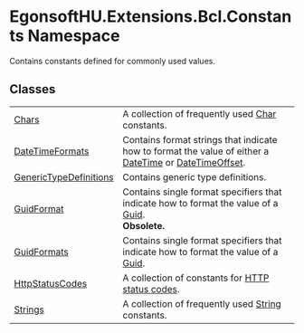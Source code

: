# EgonsoftHU.Extensions.Bcl.Constants Namespace


Contains constants defined for commonly used values.



## Classes
<table>
<tr>
<td><a href="T_EgonsoftHU_Extensions_Bcl_Constants_Chars.md">Chars</a></td>
<td>A collection of frequently used <a href="https://learn.microsoft.com/dotnet/api/system.char" target="_blank" rel="noopener noreferrer">Char</a> constants.</td></tr>
<tr>
<td><a href="T_EgonsoftHU_Extensions_Bcl_Constants_DateTimeFormats.md">DateTimeFormats</a></td>
<td>Contains format strings that indicate how to format the value of either a <a href="https://learn.microsoft.com/dotnet/api/system.datetime" target="_blank" rel="noopener noreferrer">DateTime</a> or <a href="https://learn.microsoft.com/dotnet/api/system.datetimeoffset" target="_blank" rel="noopener noreferrer">DateTimeOffset</a>.</td></tr>
<tr>
<td><a href="T_EgonsoftHU_Extensions_Bcl_Constants_GenericTypeDefinitions.md">GenericTypeDefinitions</a></td>
<td>Contains generic type definitions.</td></tr>
<tr>
<td><a href="T_EgonsoftHU_Extensions_Bcl_Constants_GuidFormat.md">GuidFormat</a></td>
<td>Contains single format specifiers that indicate how to format the value of a <a href="https://learn.microsoft.com/dotnet/api/system.guid" target="_blank" rel="noopener noreferrer">Guid</a>.<br /><strong>Obsolete.</strong></td></tr>
<tr>
<td><a href="T_EgonsoftHU_Extensions_Bcl_Constants_GuidFormats.md">GuidFormats</a></td>
<td>Contains single format specifiers that indicate how to format the value of a <a href="https://learn.microsoft.com/dotnet/api/system.guid" target="_blank" rel="noopener noreferrer">Guid</a>.</td></tr>
<tr>
<td><a href="T_EgonsoftHU_Extensions_Bcl_Constants_HttpStatusCodes.md">HttpStatusCodes</a></td>
<td>A collection of constants for <a href="http://www.iana.org/assignments/http-status-codes/http-status-codes.xhtml" target="_blank" rel="noopener noreferrer">HTTP status codes</a>.</td></tr>
<tr>
<td><a href="T_EgonsoftHU_Extensions_Bcl_Constants_Strings.md">Strings</a></td>
<td>A collection of frequently used <a href="https://learn.microsoft.com/dotnet/api/system.string" target="_blank" rel="noopener noreferrer">String</a> constants.</td></tr>
</table>